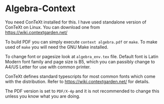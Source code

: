 # Algebra-Context

You need ConTeXt installed for this. I have used standalone version of ConTeXt on Linux.
You can download one from https://wiki.contextgarden.net/

To build PDF you can simply execute `context algebra.pdf` or `make`. To make used of
`make` you will need the GNU Make installed.

To change font or pagesize look at `algebra_env.tex` file. Default font is Latin Modern
font family and page size is B5, which you can passibly change to A4/US Letter for use
with common printer.

ConTeXt defines standard typescripts for most common fonts which come with the distribution.
Refer to https://wiki.contextgarden.net/ for details.

The PDF version is set to `PDF/X-4p` and it is not recommended to change this unless you
know what you are doing.
